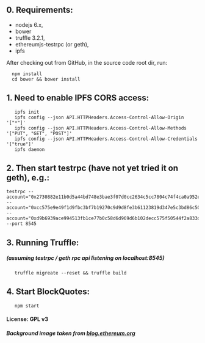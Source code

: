## 0. Requirements: 
 - nodejs 6.x,
 - bower
 - truffle 3.2.1, 
 - ethereumjs-testrpc (or geth), 
 - ipfs

After checking out from GitHub, in the source code root dir, run:

      npm install
      cd bower && bower install

##  1. Need to enable IPFS CORS access: 

       ipfs init
       ipfs config --json API.HTTPHeaders.Access-Control-Allow-Origin '["*"]'
       ipfs config --json API.HTTPHeaders.Access-Control-Allow-Methods '["PUT", "GET", "POST"]'
       ipfs config --json API.HTTPHeaders.Access-Control-Allow-Credentials '["true"]'
       ipfs daemon

## 2. Then start testrpc (have not yet tried it on geth), e.g.:

    testrpc --account="0x2730882e11b0d5a44bd748e3bae3f07d0cc2634c5cc7804c74f4ca0a952ecf82,1000000000000000000000000000000000" --account="0xcc575e9e49f1d9fbc3bf7b19270c9d9d8fe3b61123819d347e5c3bd86c5082e2,100000000000000000000000000000000000" --account="0xd9b6939ace994513fb1ce77b0c58d6d969d6b102decc575f50544f2a833da54d,100000000000000000000000000" --port 8545

## 3. Running Truffle: 
##### (assuming testrpc / geth rpc api listening on localhost:8545)

       truffle migreate --reset && truffle build

## 4. Start BlockQuotes:

       npm start


#### License: GPL v3
##### Background image taken from [blog.ethereum.org](https://blog.ethereum.org/2015/03/14/ethereum-the-first-year/)
